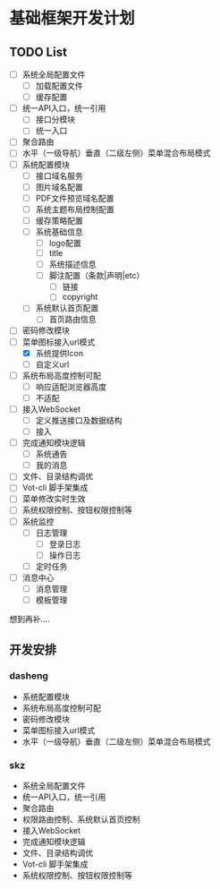# 基础框架开发计划

## TODO List

- [ ] 系统全局配置文件
  - [ ] 加载配置文件
  - [ ] 缓存配置
- [ ] 统一API入口，统一引用
  - [ ] 接口分模块
  - [ ] 统一入口
- [ ] 聚合路由
- [ ] 水平（一级导航）垂直（二级左侧）菜单混合布局模式
- [ ] 系统配置模块
  - [ ] 接口域名服务
  - [ ] 图片域名配置
  - [ ] PDF文件预览域名配置
  - [ ] 系统主题布局控制配置
  - [ ] 缓存策略配置
  - [ ] 系统基础信息
    - [ ] logo配置
    - [ ] title
    - [ ] 系统描述信息
    - [ ] 脚注配置（条款|声明|etc）
      - [ ] 链接
      - [ ] copyright
  - [ ] 系统默认首页配置
    - [ ] 首页路由信息
- [ ] 密码修改模块
- [ ] 菜单图标接入url模式
  - [x] 系统提供Icon
  - [ ] 自定义url
- [ ] 系统布局高度控制可配
  - [ ] 响应适配浏览器高度
  - [ ] 不适配
- [ ] 接入WebSocket
  - [ ] 定义推送接口及数据结构
  - [ ] 接入
- [ ] 完成通知模块逻辑
  - [ ] 系统通告
  - [ ] 我的消息
- [ ] 文件、目录结构调优
- [ ] Vot-cli 脚手架集成
- [ ] 菜单修改实时生效
- [ ] 系统权限控制、按钮权限控制等
- [ ] 系统监控
  - [ ] 日志管理
    - [ ] 登录日志
    - [ ] 操作日志
  - [ ] 定时任务
- [ ] 消息中心
  - [ ] 消息管理
  - [ ] 模板管理

想到再补....

## 开发安排

### dasheng

- 系统配置模块
- 系统布局高度控制可配
- 密码修改模块
- 菜单图标接入url模式
- 水平（一级导航）垂直（二级左侧）菜单混合布局模式

### skz

- 系统全局配置文件
- 统一API入口，统一引用
- 聚合路由
- 权限路由控制、系统默认首页控制
- 接入WebSocket
- 完成通知模块逻辑
- 文件、目录结构调优
- Vot-cli 脚手架集成
- 系统权限控制、按钮权限控制等